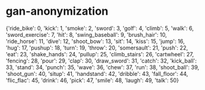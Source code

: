 # gan-anonymization

{'ride_bike': 0, 'kick': 1, 'smoke': 2, 'sword': 3, 'golf': 4, 'climb': 5, 'walk': 6, 'sword_exercise': 7, 'hit': 8, 'swing_baseball': 9, 'brush_hair': 10, 'ride_horse': 11, 'dive': 12, 'shoot_bow': 13, 'sit': 14, 'kiss': 15, 'jump': 16, 'hug': 17, 'pushup': 18, 'turn': 19, 'throw': 20, 'somersault': 21, 'push': 22, 'eat': 23, 'shake_hands': 24, 'pullup': 25, 'climb_stairs': 26, 'cartwheel': 27, 'fencing': 28, 'pour': 29, 'clap': 30, 'draw_sword': 31, 'catch': 32, 'kick_ball': 33, 'stand': 34, 'punch': 35, 'wave': 36, 'chew': 37, 'run': 38, 'shoot_ball': 39, 'shoot_gun': 40, 'situp': 41, 'handstand': 42, 'dribble': 43, 'fall_floor': 44, 'flic_flac': 45, 'drink': 46, 'pick': 47, 'smile': 48, 'laugh': 49, 'talk': 50}

